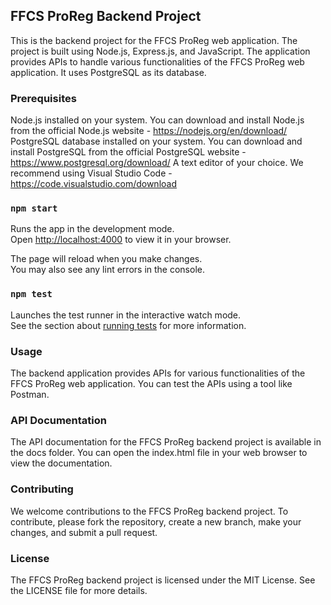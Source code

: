 ## FFCS ProReg Backend Project

This is the backend project for the FFCS ProReg web application. The project is built using Node.js, Express.js, and JavaScript. The application provides APIs to handle various functionalities of the FFCS ProReg web application. It uses PostgreSQL as its database.

### Prerequisites

Node.js installed on your system. You can download and install Node.js from the official Node.js website - https://nodejs.org/en/download/
PostgreSQL database installed on your system. You can download and install PostgreSQL from the official PostgreSQL website - https://www.postgresql.org/download/
A text editor of your choice. We recommend using Visual Studio Code - https://code.visualstudio.com/download

### `npm start`

Runs the app in the development mode.\
Open [http://localhost:4000](http://localhost:4000) to view it in your browser.

The page will reload when you make changes.\
You may also see any lint errors in the console.

### `npm test`

Launches the test runner in the interactive watch mode.\
See the section about [running tests](https://facebook.github.io/create-react-app/docs/running-tests) for more information.

### Usage
The backend application provides APIs for various functionalities of the FFCS ProReg web application. You can test the APIs using a tool like Postman.

### API Documentation
The API documentation for the FFCS ProReg backend project is available in the docs folder. You can open the index.html file in your web browser to view the documentation.

### Contributing
We welcome contributions to the FFCS ProReg backend project. To contribute, please fork the repository, create a new branch, make your changes, and submit a pull request.

### License
The FFCS ProReg backend project is licensed under the MIT License. See the LICENSE file for more details.





